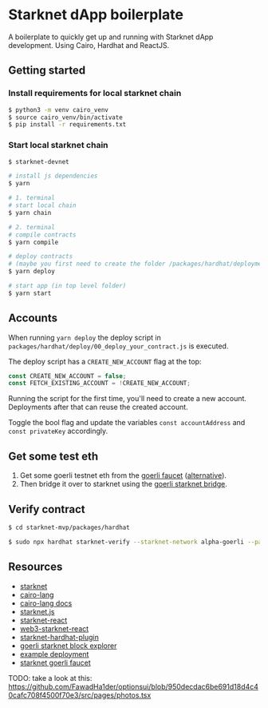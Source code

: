 # Starknet dApp boilerplate

A boilerplate to quickly get up and running with Starknet dApp development.
Using Cairo, Hardhat and ReactJS.

## Getting started

### Install requirements for local starknet chain

```bash
$ python3 -m venv cairo_venv
$ source cairo_venv/bin/activate
$ pip install -r requirements.txt
```

### Start local starknet chain

```bash
$ starknet-devnet
```

```bash
# install js dependencies
$ yarn

# 1. terminal
# start local chain
$ yarn chain

# 2. terminal
# compile contracts
$ yarn compile

# deploy contracts
# (maybe you first need to create the folder /packages/hardhat/deployments)
$ yarn deploy

# start app (in top level folder)
$ yarn start
```

## Accounts

When running `yarn deploy` the deploy script in `packages/hardhat/deploy/00_deploy_your_contract.js` is executed.

The deploy script has a `CREATE_NEW_ACCOUNT` flag at the top:

```javascript
const CREATE_NEW_ACCOUNT = false;
const FETCH_EXISTING_ACCOUNT = !CREATE_NEW_ACCOUNT;
```

Running the script for the first time, you'll need to create a new account.
Deployments after that can reuse the created account.

Toggle the bool flag and update the variables `const accountAddress` and `const privateKey` accordingly.

## Get some test eth

1. Get some goerli testnet eth from the [goerli faucet](https://goerlifaucet.com/) ([alternative](https://goerli-faucet.slock.it/)).
2. Then bridge it over to starknet using the [goerli starknet bridge](https://goerli.starkgate.starknet.io/).

## Verify contract

```bash
$ cd starknet-mvp/packages/hardhat

$ sudo npx hardhat starknet-verify --starknet-network alpha-goerli --path ./contracts/ERC721.cairo --address 0x0585feed17184d7990c57febcbb8e185f6607f49a2152c2965da5f01d373a405 --show-stack-traces
```

## Resources

* [starknet](https://starkware.co/starknet/)
* [cairo-lang](https://www.cairo-lang.org/)
* [cairo-lang docs](https://www.cairo-lang.org/docs/)
* [starknet.js](https://github.com/0xs34n/starknet.js)
* [starknet-react](https://github.com/apibara/starknet-react)
* [web3-starknet-react](https://github.com/dhruvkelawala/web3-starknet-react/tree/main/docs)
* [starknet-hardhat-plugin](https://github.com/Shard-Labs/starknet-hardhat-plugin)
* [goerli starknet block explorer](https://goerli.voyager.online/)
* [example deployment](https://goerli.voyager.online/contract/0x0585feed17184d7990c57febcbb8e185f6607f49a2152c2965da5f01d373a405)
* [starknet goerli faucet](https://faucet.goerli.starknet.io/)


TODO: take a look at this: https://github.com/FawadHa1der/optionsui/blob/950decdac6be691d18d4c40cafc708f4500f70e3/src/pages/photos.tsx
